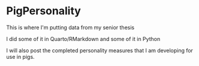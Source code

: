 # PigPersonality
This is where I'm putting data from my senior thesis

I did some of it in Quarto/RMarkdown and some of it in Python

I will also post the completed personality measures that I am developing for use in pigs.
